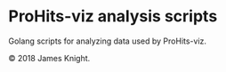 # ProHits-viz analysis scripts

Golang scripts for analyzing data used by ProHits-viz.

© 2018 James Knight.
